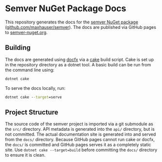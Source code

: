 # Semver NuGet Package Docs

This repository generates the docs for the [semver NuGet package](https://www.nuget.org/packages/semver/) ([github.com/maxhauser/semver](https://github.com/maxhauser/semver)). The docs are published via GitHub pages to [semver-nuget.org](https://semver-nuget.org).

## Building

The docs are generated using [docfx](https://dotnet.github.io/docfx) via a [cake](https://cakebuild.net/) build script. Cake is set up in the repository directory as a dotnet tool. A basic build can be run from the command line using:

```bat
dotnet cake
```

To serve the docs locally, run:

```bat
dotnet cake --target=serve
```

## Project Structure

The source code of the semver project is imported via a git submodule as the `src/` directory. API metadata is generated into the `api/` directory, but is not committed. The actual documentation site is generated into and served from the `docs/` directory. Because GitHub pages cannot run cake or docfx, the `docs/` is committed and GitHub pages serves it as a completely static site. Use `dotnet cake --target=build` before committing the `docs/` directory to ensure it is clean.
